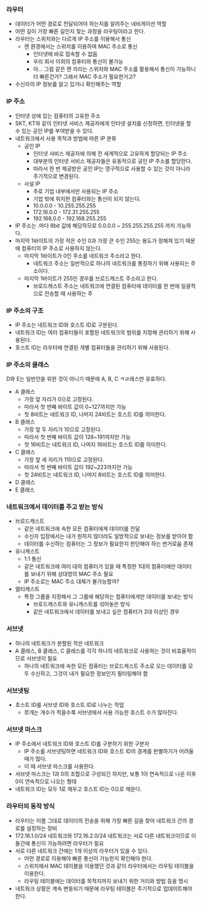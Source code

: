 ### 라우터
- 데이터가 어떤 경로로 전달되어야 하는지를 알려주는 네비게이션 역할
- 어떤 길이 가장 빠른 길인지 찾는 과정을 라우팅이라고 한다.
- 라우터는 스위치와는 다르게 IP 주소를 이용해서 통신
  - 랜 환경에서는 스위치를 이용하여 MAC 주소로 통신
    - 인터넷에 바로 접속할 수 없음
    - 우리 회사 이외의 컴퓨터와 통신이 불가능
    - 아... 그럼 같은 랜 끼리는 스위치와 MAC 주소를 활용해서 통신이 가능하니 더 빠른건가? 그래서 MAC 주소가 필요한거고?
- 수신자의 IP 정보를 알고 있거나 확인해주는 역할

### IP 주소
- 인터넷 상에 있는 컴퓨터의 고유한 주소
- SKT, KT와 같이 인터넷 서비스 제공자에게 인터넷 설치를 신청하면, 인터넷을 할 수 있는 공인 IP를 부여받을 수 있다.
- 네트워크에서 사용 목적과 방법에 따른 IP 분류
  - 공인 IP
    - 인터넷 서비스 제공자에 의해 전 세계적으로 고유하게 할당되는 IP 주소
    - 대부분의 인터넷 서비스 제공자들은 유동적으로 공인 IP 주소를 할당한다.
    - 따라서 한 번 제공받은 공인 IP는 영구적으로 사용할 수 있는 것이 아니라 주기적으로 변경된다.
  - 사설 IP
    - 주로 기업 내부에서만 사용되는 IP 주소
    - 기업 밖에 위치한 컴퓨터와는 통신이 되지 않는다.
    - 10.0.0.0 - 10.255.255.255
    - 172.16.0.0 - 172.31.255.255
    - 192.168.0.0 - 192.168.255.255
- IP 주소는 .마다 8bit 값에 해당하므로 0.0.0.0 ~ 255.255.255.255 까지 가능하다.
- 마지막 1바이트의 가장 작은 수인 0과 가장 큰 수인 255는 용도가 정해져 있기 때문에 컴퓨터의 IP 주소로 사용하지 않는다.
  - 마지막 1바이트가 0인 주소를 네트워크 주소라고 한다.
    - 네트워크 주소는 일반적으로 하나의 네트워크를 통칭하기 위해 사용되는 주소이다.
  - 마지막 1바이트가 255인 경우를 브로드캐스트 주소라고 한다.
    - 브로드캐스트 주소는 네트워크에 연결된 컴퓨터에 데이터를 한 번에 일괄적으로 전송할 때 사용하는 주

### IP 주소의 구조
- IP 주소는 네트워크 ID와 호스트 ID로 구분된다.
- 네트워크 ID는 여러 컴퓨터들이 포함된 네트워크의 범위를 지정해 관리하기 위해 사용된다. 
- 호스트 ID는 라우터에 연결된 개별 컴퓨터들을 관리하기 위해 사용된다.

### IP 주소의 클래스
D와 E는 일반인을 위한 것이 아니기 때문에 A, B, C ㅋㄹ래스만 유효하다.
- A 클래스
  - 가장 앞 자리가 0으로 고정된다.
  - 따라서 첫 번째 바이트 값이 0~127까지만 가능
  - 첫 8비트는 네트워크 ID, 나머지 24비트는 호스트 ID를 의미한다.
- B 클래스
  - 가장 앞 두 자리가 10으로 고정된다.
  - 따라서 첫 번째 바이트 값이 128~191까지만 가능
  - 첫 16비트는 네트워크 ID, 나머지 16비트는 호스트 ID를 의미한다.
- C 클래스
  - 가장 앞 세 자리가 110으로 고정된다.
  - 따라서 첫 번째 바이트 값이 192~223까지만 가능
  - 첫 24비트는 네트워크 ID, 나머지 8비트는 호스트 ID를 의미한다.
- D 클래스
- E 클래스

### 네트워크에서 데이터를 주고 받는 방식
- 브로드캐스트
  - 같은 네트워크에 속한 모든 컴퓨터에게 데이터를 전달
  - 수신자 입장에서는 내가 원하지 않더라도 일방적으로 보내는 정보를 받아야 함
  - 데이터를 수신하는 컴퓨터는 그 정보가 필요한지 판단해야 하는 번거로움 존재
- 유니캐스트
  - 1:1 통신
  - 같은 네트워크에 여러 대의 컴퓨터가 있을 때 특정한 1대의 컴퓨터에만 데이터를 보내기 위해 상대방의 MAC 주소 필요
  - IP 주소로는 MAC 주소 대체가 불가능할까?
- 멀티캐스트
  - 특정 그룹을 지정해서 그 그룹에 해당하는 컴퓨터에게만 데이터를 보내는 방식
    - 브로드캐스트와 유니캐스트를 섞어놓은 방식
    - 같은 네트워크에서 데이터를 보내고 싶은 컴퓨터가 2대 이상인 경우

### 서브넷
- 하나의 네트워크가 분할된 작은 네트워크
- A 클래스, B 클래스, C 클래스를 각각 하나의 네트워크로 사용하는 것이 비효율적이므로 서브넷이 필요
  - 하나의 네트워크에 속한 모든 컴퓨터는 브로드캐스트 주소로 오는 데이터를 모두 수신하고, 그것이 내가 필요한 정보인지 필터링해야 함

### 서브넷팅
- 호스트 ID를 서브넷 ID와 호스트 ID로 나누는 작업
  - 쪼개는 개수가 적을수록 서브넷에서 사용 가능한 호스트 수가 많아진다.

### 서브넷 마스크
- IP 주소에서 네트워크 ID와 호스트 ID를 구분하기 위한 구분자
  - IP 주소를 서브넷팅하면 네트워크 ID와 호스트 ID의 경계를 판별하기가 어려울 때가 많다.
  - 이 때 서브넷 마스크를 사용한다.
- 서브넷 마스크는 1과 0의 조합으로 구성되긴 하지만, 보통 1이 연속적으로 나온 이후 0이 연속적으로 나오는 형태
- 네트워크 ID는 모두 1로 채우고 호스트 ID는 0으로 채운다.

### 라우터의 동작 방식
- 라우터는 이름 그대로 데이터의 전송을 위해 가장 빠른 길을 찾아 네트워크 간의 경로를 설정하는 장비
- 172.16.1.0/24 네트워크와 172.16.2.0/24 네트워크는 서로 다른 네트워크이므로 이 둘간에 통신이 가능하려면 라우터가 필요
- 서로 다른 네트워크 간에는 1개 이상의 라우터가 있을 수 있다.
  - 어떤 경로로 이용해야 빠른 통신이 가능한지 확인해야 한다.
  - 스위치에서 MAC 테이블을 이용했던 것과 같이 라우터에서는 라우팅 테이블을 이용한다.
  - 라우팅 테이블에는 데이터를 목적지까지 보내기 위한 거리와 방법 등을 명시
- 네트워크 상황은 계속 변동되기 때문에 라우팅 테이블은 주기적으로 업데이트해야 한다.
